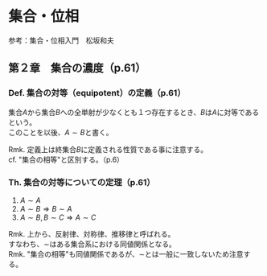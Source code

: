 # 集合・位相
参考：集合・位相入門　松坂和夫

## 第２章　集合の濃度（p.61）

### Def. 集合の対等（equipotent）の定義（p.61）
集合$A$から集合$B$への全単射が少なくとも１つ存在するとき、$B$は$A$に対等であるという。<br>
このことを以後、$A \sim B$と書く。<br>

Rmk. 定義上は終集合$B$に定義される性質である事に注意する。<br>
cf. "集合の相等"と区別する。（p.6）<br>

### Th. 集合の対等についての定理（p.61）
1. $A \sim A$
1. $A \sim B \Rightarrow B \sim A$
1. $A \sim B, B \sim C \Rightarrow A \sim C$

Rmk. 上から、反射律、対称律、推移律と呼ばれる。<br>
すなわち、$\sim$はある集合系における同値関係となる。<br>
Rmk. "集合の相等"も同値関係であるが、$\sim$とは一般に一致しないため注意する。<br>